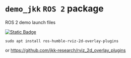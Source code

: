 # `demo_jkk` `ROS 2` package
ROS 2 demo launch files

[![Static Badge](https://img.shields.io/badge/ROS_2-Humble-34aec5)](https://docs.ros.org/en/humble/)

```
sudo apt install ros-humble-rviz-2d-overlay-plugins
```
or https://github.com/jkk-research/rviz_2d_overlay_plugins